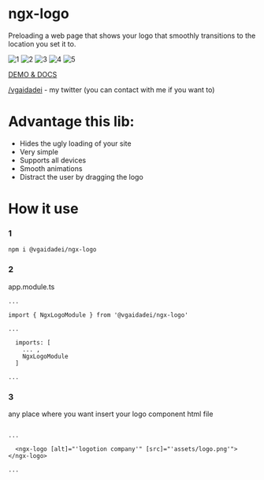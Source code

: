 # ngx-logo

Preloading a web page that shows your logo that smoothly transitions to the location you set it to.

![1](https://user-images.githubusercontent.com/43887554/199244504-86bd465f-83a4-4e58-9ba5-360ef541bc59.gif)
![2](https://user-images.githubusercontent.com/43887554/199244528-8fe44f8c-5055-4b55-bb65-569c4bc47110.gif)
![3](https://user-images.githubusercontent.com/43887554/199244543-f26bab50-6bb8-4116-ae10-be5e8134ed3c.gif)
![4](https://user-images.githubusercontent.com/43887554/199244566-aefedf5a-cd1f-4a84-af0a-665614b2ccd8.gif)
![5](https://user-images.githubusercontent.com/43887554/199244576-ddc6fc68-059c-403a-b395-8748da7229db.gif)


[DEMO & DOCS](https://fakt309.github.io/ngx-logo/)

[/vgaidadei](https://twitter.com/vgaidadei) - my twitter (you can contact with me if you want to)

# Advantage this lib:

* Hides the ugly loading of your site
* Very simple
* Supports all devices
* Smooth animations
* Distract the user by dragging the logo

# How it use

### 1

```
npm i @vgaidadei/ngx-logo
```

### 2

app.module.ts

```
...

import { NgxLogoModule } from '@vgaidadei/ngx-logo'

...

  imports: [
    ... ,
    NgxLogoModule
  ]

...

```

### 3

any place where you want insert your logo component html file

```

...

  <ngx-logo [alt]="'logotion company'" [src]="'assets/logo.png'"></ngx-logo>

...

```
